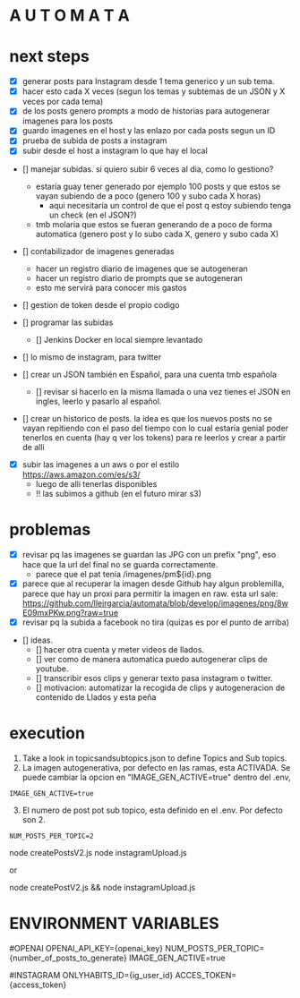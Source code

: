 # A U T O M A T A


# next steps
- [x] generar posts para Instagram desde 1 tema generico y un sub tema.
- [x] hacer esto cada X veces (segun los temas y subtemas de un JSON y X veces por cada tema)
- [x] de los posts genero prompts a modo de historias para autogenerar imagenes para los posts
- [x] guardo imagenes en el host y las enlazo por cada posts segun un ID
- [x] prueba de subida de posts a instagram
- [x] subir desde el host a instagram lo que hay el local
- [] manejar subidas. si quiero subir 6 veces al dia, como lo gestiono? 
    - estaría guay tener generado por ejemplo 100 posts y que estos se vayan subiendo de a poco (genero 100 y subo cada X horas)
        - aqui necesitaría un control de que el post q estoy subiendo tenga un check (en el JSON?)
    - tmb molaria que estos se fueran generando de a poco de forma automatica (genero post y lo subo cada X, genero y subo cada X)
- [] contabilizador de imagenes generadas
    - hacer un registro diario de imagenes que se autogeneran
    - hacer un registro diario de prompts que se autogeneran
    - esto me servirá para conocer mis gastos

- [] gestion de token desde el propio codigo
- [] programar las subidas
    - [] Jenkins Docker en local siempre levantado
- [] lo mismo de instagram, para twitter
- [] crear un JSON también en Español, para una cuenta tmb española
    - [] revisar si hacerlo en la misma llamada o una vez tienes el JSON en ingles, leerlo y pasarlo al español.
- [] crear un historico de posts. la idea es que los nuevos posts no se vayan repitiendo con el paso del tiempo con lo cual estaría genial poder 
    tenerlos en cuenta (hay q ver los tokens) para re leerlos y crear a partir de alli 

- [x] subir las imagenes a un aws o por el estilo https://aws.amazon.com/es/s3/
    - luego de alli tenerlas disponibles
    - !! las subimos  a github (en el futuro mirar s3)


# problemas
- [x] revisar pq las imagenes se guardan las JPG con un prefix "png", eso hace que la url del final no se guarda correctamente.
    - parece que el pat tenia /imagenes/pm${id}.png
- [x] parece que al recuperar la imagen desde Github hay algun problemilla, parece que hay un proxi para permitir la imagen en raw.
    esta url sale: https://github.com/lleirgarcia/automata/blob/develop/imagenes/png/8wE09mxPKw.png?raw=true
- [x] revisar pq la subida a facebook no tira (quizas es por el punto de arriba)

- [] ideas.
    - [] hacer otra cuenta y meter videos de llados.
    - [] ver como de manera automatica puedo autogenerar clips de youtube.
    - [] transcribir esos clips y generar texto pasa instagram o twitter.
    - [] motivacion: automatizar la recogida de clips y autogeneracion de contenido de Llados y esta peña
    



# execution

1. Take a look in topicsandsubtopics.json to define Topics and Sub topics.
2. La imagen autogenerativa, por defecto en las ramas, esta ACTIVADA. Se puede cambiar la opcion en "IMAGE_GEN_ACTIVE=true" dentro del .env,
````
IMAGE_GEN_ACTIVE=true
````

3. El numero de post pot sub topico, esta definido en el .env. Por defecto son 2.
````
NUM_POSTS_PER_TOPIC=2
````

node createPostsV2.js
node instagramUpload.js

or

node createPostV2.js && node instagramUpload.js

# ENVIRONMENT VARIABLES
#OPENAI
OPENAI_API_KEY={openai_key}
NUM_POSTS_PER_TOPIC={number_of_posts_to_generate}
IMAGE_GEN_ACTIVE=true

#INSTAGRAM
ONLYHABITS_ID={ig_user_id}
ACCES_TOKEN={access_token}
